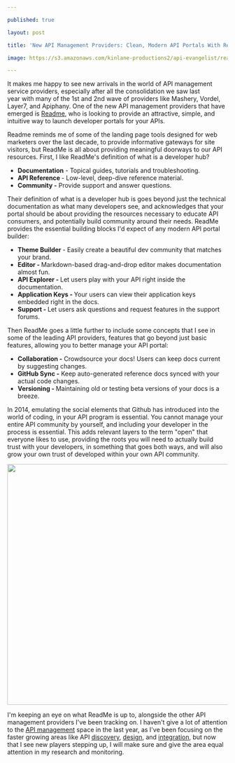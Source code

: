 ---
published: true
layout: post
title: 'New API Management Providers: Clean, Modern API Portals With ReadMe'
image: https://s3.amazonaws.com/kinlane-productions2/api-evangelist/readme/readme-io-logo.png
---

<p><a href="https://readme.io/"><img style="padding: 15px;" src="https://s3.amazonaws.com/kinlane-productions2/api-evangelist/readme/readme-io-logo.png" alt="" align="right" /></a>
<p>It makes me happy to see new arrivals in the world of API management service providers, especially after all the consolidation we saw last year with many of the 1st and 2nd wave of providers like Mashery, Vordel, Layer7, and Apiphany. One of the new API management providers that have emerged is <a href="https://readme.io/">Readme</a>, who is looking to provide an attractive, simple, and intuitive way to launch developer portals for your APIs.
<p>Readme reminds me of some of the landing page tools designed for web marketers over the last decade, to provide informative gateways for site visitors, but ReadMe is all about providing meaningful doorways to our API resources. First, I like ReadMe's definition of what is a developer hub?
<ul class="mainlist">
<li><strong>Documentation</strong> - Topical guides, tutorials and troubleshooting.</li>
<li><strong>API Reference </strong>- Low-level, deep-dive reference material.</li>
<li><strong>Community -</strong> Provide support and answer questions.</li>
</ul>
<p>Their definition of what is a developer hub is goes beyond just the technical documentation as what many developers see, and acknowledges that your portal should be about providing the resources necessary to educate API consumers, and potentially build community around their needs. ReadMe provides the essential building blocks I'd expect of any modern API portal builder:
<ul class="mainlist">
<li><strong>Theme Builder </strong>- Easily create a beautiful dev community that matches your brand.</li>
<li><strong>Editor - </strong>Markdown-based drag-and-drop editor makes documentation almost fun.</li>
<li><strong>API Explorer - </strong>Let users play with your API right inside the documentation.</li>
<li><strong>Application Keys - </strong>Your users can view their application keys embedded right in the docs.</li>
<li><strong>Support - </strong>Let users ask questions and request features in the support forums.</li>
</ul>
<p>Then ReadMe goes a little further to include some concepts that I see in some of the leading API providers, features that go beyond just basic features, allowing you to better manage your API portal:
<ul class="mainlist">
<li><strong>Collaboration -</strong> Crowdsource your docs! Users can keep docs current by suggesting changes.</li>
<li><strong>GitHub Sync -</strong> Keep auto-generated reference docs synced with your actual code changes.</li>
<li><strong>Versioning - </strong>Maintaining old or testing beta versions of your docs is a breeze.</li>
</ul>
<p>In 2014, emulating the social elements that Github has introduced into the world of coding, in your API program is essential. You cannot manage your entire API community by yourself, and including your developer in the process is essential. This adds relevant layers to the term "open" that everyone likes to use, providing the roots you will need to actually build trust with your developers, in something that goes both ways, and will also grow your own trust of developed within your own API community.
<p><a href="https://readme.io/"><img style="display: block; margin-left: auto; margin-right: auto;" src="https://s3.amazonaws.com/kinlane-productions2/api-evangelist/readme/readme-io-what-is-a-developer-hub.png" alt="" width="550" /></a>
<p>I'm keeping an eye on what ReadMe is up to, alongside the other API management providers I've been tracking on. I haven't give a lot of attention to the <a href="http://management.apievangelist.com">API management</a> space in the last year, as I've been focusing on the faster growing areas like API <a href="http://discovery.apievangelist.com">discovery</a>, <a href="http://design.apievangelist.com">design</a>, and <a href="http://integration.apievangelist.com">integration</a>, but now that I see new players stepping up, I will make sure and give the area equal attention in my research and monitoring.

